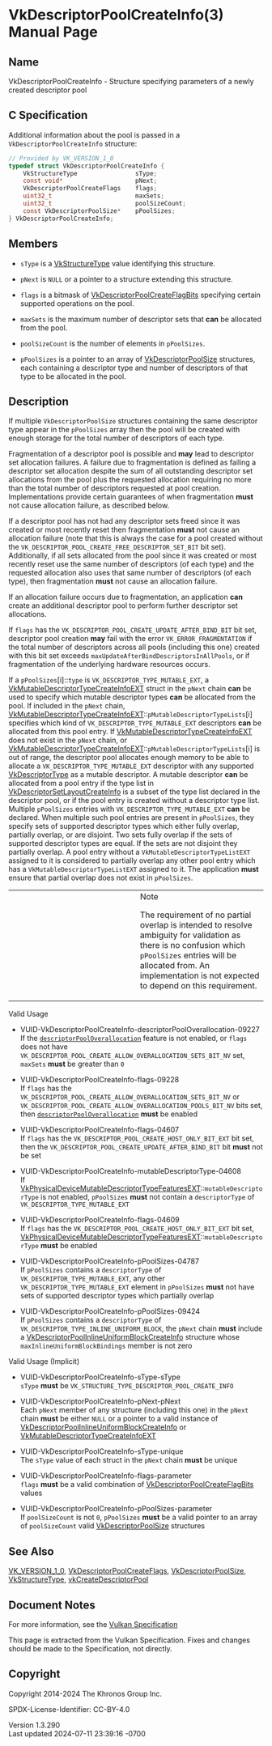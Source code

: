 # VkDescriptorPoolCreateInfo(3) Manual Page

## Name

VkDescriptorPoolCreateInfo - Structure specifying parameters of a newly
created descriptor pool



## <a href="#_c_specification" class="anchor"></a>C Specification

Additional information about the pool is passed in a
`VkDescriptorPoolCreateInfo` structure:

``` c
// Provided by VK_VERSION_1_0
typedef struct VkDescriptorPoolCreateInfo {
    VkStructureType                sType;
    const void*                    pNext;
    VkDescriptorPoolCreateFlags    flags;
    uint32_t                       maxSets;
    uint32_t                       poolSizeCount;
    const VkDescriptorPoolSize*    pPoolSizes;
} VkDescriptorPoolCreateInfo;
```

## <a href="#_members" class="anchor"></a>Members

- `sType` is a [VkStructureType](https://registry.khronos.org/vulkan/specs/1.3-extensions/man/html/VkStructureType.html) value identifying
  this structure.

- `pNext` is `NULL` or a pointer to a structure extending this
  structure.

- `flags` is a bitmask of
  [VkDescriptorPoolCreateFlagBits](https://registry.khronos.org/vulkan/specs/1.3-extensions/man/html/VkDescriptorPoolCreateFlagBits.html)
  specifying certain supported operations on the pool.

- `maxSets` is the maximum number of descriptor sets that **can** be
  allocated from the pool.

- `poolSizeCount` is the number of elements in `pPoolSizes`.

- `pPoolSizes` is a pointer to an array of
  [VkDescriptorPoolSize](https://registry.khronos.org/vulkan/specs/1.3-extensions/man/html/VkDescriptorPoolSize.html) structures, each
  containing a descriptor type and number of descriptors of that type to
  be allocated in the pool.

## <a href="#_description" class="anchor"></a>Description

If multiple `VkDescriptorPoolSize` structures containing the same
descriptor type appear in the `pPoolSizes` array then the pool will be
created with enough storage for the total number of descriptors of each
type.

Fragmentation of a descriptor pool is possible and **may** lead to
descriptor set allocation failures. A failure due to fragmentation is
defined as failing a descriptor set allocation despite the sum of all
outstanding descriptor set allocations from the pool plus the requested
allocation requiring no more than the total number of descriptors
requested at pool creation. Implementations provide certain guarantees
of when fragmentation **must** not cause allocation failure, as
described below.

If a descriptor pool has not had any descriptor sets freed since it was
created or most recently reset then fragmentation **must** not cause an
allocation failure (note that this is always the case for a pool created
without the `VK_DESCRIPTOR_POOL_CREATE_FREE_DESCRIPTOR_SET_BIT` bit
set). Additionally, if all sets allocated from the pool since it was
created or most recently reset use the same number of descriptors (of
each type) and the requested allocation also uses that same number of
descriptors (of each type), then fragmentation **must** not cause an
allocation failure.

If an allocation failure occurs due to fragmentation, an application
**can** create an additional descriptor pool to perform further
descriptor set allocations.

If `flags` has the `VK_DESCRIPTOR_POOL_CREATE_UPDATE_AFTER_BIND_BIT` bit
set, descriptor pool creation **may** fail with the error
`VK_ERROR_FRAGMENTATION` if the total number of descriptors across all
pools (including this one) created with this bit set exceeds
`maxUpdateAfterBindDescriptorsInAllPools`, or if fragmentation of the
underlying hardware resources occurs.

If a `pPoolSizes`\[i\]::`type` is `VK_DESCRIPTOR_TYPE_MUTABLE_EXT`, a
[VkMutableDescriptorTypeCreateInfoEXT](https://registry.khronos.org/vulkan/specs/1.3-extensions/man/html/VkMutableDescriptorTypeCreateInfoEXT.html)
struct in the `pNext` chain **can** be used to specify which mutable
descriptor types **can** be allocated from the pool. If included in the
`pNext` chain,
[VkMutableDescriptorTypeCreateInfoEXT](https://registry.khronos.org/vulkan/specs/1.3-extensions/man/html/VkMutableDescriptorTypeCreateInfoEXT.html)::`pMutableDescriptorTypeLists`\[i\]
specifies which kind of `VK_DESCRIPTOR_TYPE_MUTABLE_EXT` descriptors
**can** be allocated from this pool entry. If
[VkMutableDescriptorTypeCreateInfoEXT](https://registry.khronos.org/vulkan/specs/1.3-extensions/man/html/VkMutableDescriptorTypeCreateInfoEXT.html)
does not exist in the `pNext` chain, or
[VkMutableDescriptorTypeCreateInfoEXT](https://registry.khronos.org/vulkan/specs/1.3-extensions/man/html/VkMutableDescriptorTypeCreateInfoEXT.html)::`pMutableDescriptorTypeLists`\[i\]
is out of range, the descriptor pool allocates enough memory to be able
to allocate a `VK_DESCRIPTOR_TYPE_MUTABLE_EXT` descriptor with any
supported [VkDescriptorType](https://registry.khronos.org/vulkan/specs/1.3-extensions/man/html/VkDescriptorType.html) as a mutable
descriptor. A mutable descriptor **can** be allocated from a pool entry
if the type list in
[VkDescriptorSetLayoutCreateInfo](https://registry.khronos.org/vulkan/specs/1.3-extensions/man/html/VkDescriptorSetLayoutCreateInfo.html)
is a subset of the type list declared in the descriptor pool, or if the
pool entry is created without a descriptor type list. Multiple
`pPoolSizes` entries with `VK_DESCRIPTOR_TYPE_MUTABLE_EXT` **can** be
declared. When multiple such pool entries are present in `pPoolSizes`,
they specify sets of supported descriptor types which either fully
overlap, partially overlap, or are disjoint. Two sets fully overlap if
the sets of supported descriptor types are equal. If the sets are not
disjoint they partially overlap. A pool entry without a
`VkMutableDescriptorTypeListEXT` assigned to it is considered to
partially overlap any other pool entry which has a
`VkMutableDescriptorTypeListEXT` assigned to it. The application
**must** ensure that partial overlap does not exist in `pPoolSizes`.

<table>
<colgroup>
<col style="width: 50%" />
<col style="width: 50%" />
</colgroup>
<tbody>
<tr>
<td class="icon"><em></em></td>
<td class="content">Note
<p>The requirement of no partial overlap is intended to resolve
ambiguity for validation as there is no confusion which
<code>pPoolSizes</code> entries will be allocated from. An
implementation is not expected to depend on this requirement.</p></td>
</tr>
</tbody>
</table>

Valid Usage

- <a
  href="#VUID-VkDescriptorPoolCreateInfo-descriptorPoolOverallocation-09227"
  id="VUID-VkDescriptorPoolCreateInfo-descriptorPoolOverallocation-09227"></a>
  VUID-VkDescriptorPoolCreateInfo-descriptorPoolOverallocation-09227  
  If the <a
  href="https://registry.khronos.org/vulkan/specs/1.3-extensions/html/vkspec.html#features-descriptorPoolOverallocation"
  target="_blank"
  rel="noopener"><code>descriptorPoolOverallocation</code></a> feature
  is not enabled, or `flags` does not have
  `VK_DESCRIPTOR_POOL_CREATE_ALLOW_OVERALLOCATION_SETS_BIT_NV` set,
  `maxSets` **must** be greater than `0`

- <a href="#VUID-VkDescriptorPoolCreateInfo-flags-09228"
  id="VUID-VkDescriptorPoolCreateInfo-flags-09228"></a>
  VUID-VkDescriptorPoolCreateInfo-flags-09228  
  If `flags` has the
  `VK_DESCRIPTOR_POOL_CREATE_ALLOW_OVERALLOCATION_SETS_BIT_NV` or
  `VK_DESCRIPTOR_POOL_CREATE_ALLOW_OVERALLOCATION_POOLS_BIT_NV` bits
  set, then <a
  href="https://registry.khronos.org/vulkan/specs/1.3-extensions/html/vkspec.html#features-descriptorPoolOverallocation"
  target="_blank"
  rel="noopener"><code>descriptorPoolOverallocation</code></a> **must**
  be enabled

- <a href="#VUID-VkDescriptorPoolCreateInfo-flags-04607"
  id="VUID-VkDescriptorPoolCreateInfo-flags-04607"></a>
  VUID-VkDescriptorPoolCreateInfo-flags-04607  
  If `flags` has the `VK_DESCRIPTOR_POOL_CREATE_HOST_ONLY_BIT_EXT` bit
  set, then the `VK_DESCRIPTOR_POOL_CREATE_UPDATE_AFTER_BIND_BIT` bit
  **must** not be set

- <a href="#VUID-VkDescriptorPoolCreateInfo-mutableDescriptorType-04608"
  id="VUID-VkDescriptorPoolCreateInfo-mutableDescriptorType-04608"></a>
  VUID-VkDescriptorPoolCreateInfo-mutableDescriptorType-04608  
  If
  [VkPhysicalDeviceMutableDescriptorTypeFeaturesEXT](https://registry.khronos.org/vulkan/specs/1.3-extensions/man/html/VkPhysicalDeviceMutableDescriptorTypeFeaturesEXT.html)::`mutableDescriptorType`
  is not enabled, `pPoolSizes` **must** not contain a `descriptorType`
  of `VK_DESCRIPTOR_TYPE_MUTABLE_EXT`

- <a href="#VUID-VkDescriptorPoolCreateInfo-flags-04609"
  id="VUID-VkDescriptorPoolCreateInfo-flags-04609"></a>
  VUID-VkDescriptorPoolCreateInfo-flags-04609  
  If `flags` has the `VK_DESCRIPTOR_POOL_CREATE_HOST_ONLY_BIT_EXT` bit
  set,
  [VkPhysicalDeviceMutableDescriptorTypeFeaturesEXT](https://registry.khronos.org/vulkan/specs/1.3-extensions/man/html/VkPhysicalDeviceMutableDescriptorTypeFeaturesEXT.html)::`mutableDescriptorType`
  **must** be enabled

- <a href="#VUID-VkDescriptorPoolCreateInfo-pPoolSizes-04787"
  id="VUID-VkDescriptorPoolCreateInfo-pPoolSizes-04787"></a>
  VUID-VkDescriptorPoolCreateInfo-pPoolSizes-04787  
  If `pPoolSizes` contains a `descriptorType` of
  `VK_DESCRIPTOR_TYPE_MUTABLE_EXT`, any other
  `VK_DESCRIPTOR_TYPE_MUTABLE_EXT` element in `pPoolSizes` **must** not
  have sets of supported descriptor types which partially overlap

- <a href="#VUID-VkDescriptorPoolCreateInfo-pPoolSizes-09424"
  id="VUID-VkDescriptorPoolCreateInfo-pPoolSizes-09424"></a>
  VUID-VkDescriptorPoolCreateInfo-pPoolSizes-09424  
  If `pPoolSizes` contains a `descriptorType` of
  `VK_DESCRIPTOR_TYPE_INLINE_UNIFORM_BLOCK`, the `pNext` chain **must**
  include a
  [VkDescriptorPoolInlineUniformBlockCreateInfo](https://registry.khronos.org/vulkan/specs/1.3-extensions/man/html/VkDescriptorPoolInlineUniformBlockCreateInfo.html)
  structure whose `maxInlineUniformBlockBindings` member is not zero

Valid Usage (Implicit)

- <a href="#VUID-VkDescriptorPoolCreateInfo-sType-sType"
  id="VUID-VkDescriptorPoolCreateInfo-sType-sType"></a>
  VUID-VkDescriptorPoolCreateInfo-sType-sType  
  `sType` **must** be `VK_STRUCTURE_TYPE_DESCRIPTOR_POOL_CREATE_INFO`

- <a href="#VUID-VkDescriptorPoolCreateInfo-pNext-pNext"
  id="VUID-VkDescriptorPoolCreateInfo-pNext-pNext"></a>
  VUID-VkDescriptorPoolCreateInfo-pNext-pNext  
  Each `pNext` member of any structure (including this one) in the
  `pNext` chain **must** be either `NULL` or a pointer to a valid
  instance of
  [VkDescriptorPoolInlineUniformBlockCreateInfo](https://registry.khronos.org/vulkan/specs/1.3-extensions/man/html/VkDescriptorPoolInlineUniformBlockCreateInfo.html)
  or
  [VkMutableDescriptorTypeCreateInfoEXT](https://registry.khronos.org/vulkan/specs/1.3-extensions/man/html/VkMutableDescriptorTypeCreateInfoEXT.html)

- <a href="#VUID-VkDescriptorPoolCreateInfo-sType-unique"
  id="VUID-VkDescriptorPoolCreateInfo-sType-unique"></a>
  VUID-VkDescriptorPoolCreateInfo-sType-unique  
  The `sType` value of each struct in the `pNext` chain **must** be
  unique

- <a href="#VUID-VkDescriptorPoolCreateInfo-flags-parameter"
  id="VUID-VkDescriptorPoolCreateInfo-flags-parameter"></a>
  VUID-VkDescriptorPoolCreateInfo-flags-parameter  
  `flags` **must** be a valid combination of
  [VkDescriptorPoolCreateFlagBits](https://registry.khronos.org/vulkan/specs/1.3-extensions/man/html/VkDescriptorPoolCreateFlagBits.html)
  values

- <a href="#VUID-VkDescriptorPoolCreateInfo-pPoolSizes-parameter"
  id="VUID-VkDescriptorPoolCreateInfo-pPoolSizes-parameter"></a>
  VUID-VkDescriptorPoolCreateInfo-pPoolSizes-parameter  
  If `poolSizeCount` is not `0`, `pPoolSizes` **must** be a valid
  pointer to an array of `poolSizeCount` valid
  [VkDescriptorPoolSize](https://registry.khronos.org/vulkan/specs/1.3-extensions/man/html/VkDescriptorPoolSize.html) structures

## <a href="#_see_also" class="anchor"></a>See Also

[VK_VERSION_1_0](https://registry.khronos.org/vulkan/specs/1.3-extensions/man/html/VK_VERSION_1_0.html),
[VkDescriptorPoolCreateFlags](https://registry.khronos.org/vulkan/specs/1.3-extensions/man/html/VkDescriptorPoolCreateFlags.html),
[VkDescriptorPoolSize](https://registry.khronos.org/vulkan/specs/1.3-extensions/man/html/VkDescriptorPoolSize.html),
[VkStructureType](https://registry.khronos.org/vulkan/specs/1.3-extensions/man/html/VkStructureType.html),
[vkCreateDescriptorPool](https://registry.khronos.org/vulkan/specs/1.3-extensions/man/html/vkCreateDescriptorPool.html)

## <a href="#_document_notes" class="anchor"></a>Document Notes

For more information, see the <a
href="https://registry.khronos.org/vulkan/specs/1.3-extensions/html/vkspec.html#VkDescriptorPoolCreateInfo"
target="_blank" rel="noopener">Vulkan Specification</a>

This page is extracted from the Vulkan Specification. Fixes and changes
should be made to the Specification, not directly.

## <a href="#_copyright" class="anchor"></a>Copyright

Copyright 2014-2024 The Khronos Group Inc.

SPDX-License-Identifier: CC-BY-4.0

Version 1.3.290  
Last updated 2024-07-11 23:39:16 -0700
